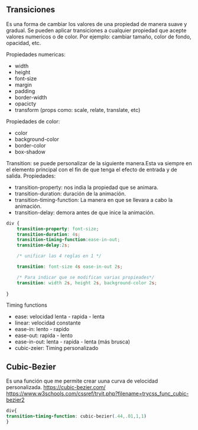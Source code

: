 ## Transiciones
Es una forma de cambiar los valores de una propiedad de manera suave y gradual. Se pueden aplicar transiciones a cualquier propiedad que acepte valores numericos o de color. 
Por ejemplo: cambiar tamaño, color de fondo, opacidad, etc. 

Propiedades numericas: 
- width
- height
- font-size
- margin
- padding
- border-width
- opacicty
- transform (props como: scale, relate, translate, etc)


Propiedades de color: 
- color
- background-color
- border-color
- box-shadow


Transition: se puede personalizar de la siguiente manera.Esta va siempre en el elemento principal con el fin de que tenga el efecto de entrada y de salida.
Propiedades:
- transition-property: nos india la propiedad que se animara.
- transition-duration: duración de la animación.
- transition-timing-function: La manera en que se llevara a cabo la animación.
- transition-delay: demora antes de que inice la animación. 


```css
div {
    transition-property: font-size;
    transition-duration: 4s;
    transition-timing-function:ease-in-out;
    transition-delay:2s;

    /* unificar las 4 reglas en 1 */

    transition: font-size 4s ease-in-out 2s;

    /* Para indicar que se modifican varias propieades*/
    transition: width 2s, height 2s, background-color 2s;
        
}

```

Timing functions

- ease: velocidad lenta - rapida - lenta
- linear: velocidad constante
- ease-in: lento - rapido
- ease-out: rapida - lento
- ease-in-out: lenta - rapida - lenta (más brusca)
- cubic-zeier: Timing personalizado

## Cubic-Bezier

Es una función que me permite crear uuna curva de velocidad personalizada. 
https://cubic-bezier.com/
https://www.w3schools.com/cssref/tryit.php?filename=trycss_func_cubic-bezier2


```css
div{
transition-timing-function: cubic-bezier(.44,.01,1,1)
}

```
<!-- .box1 (es el formato original) .box1:hover (son las prop. modificadas)  -->